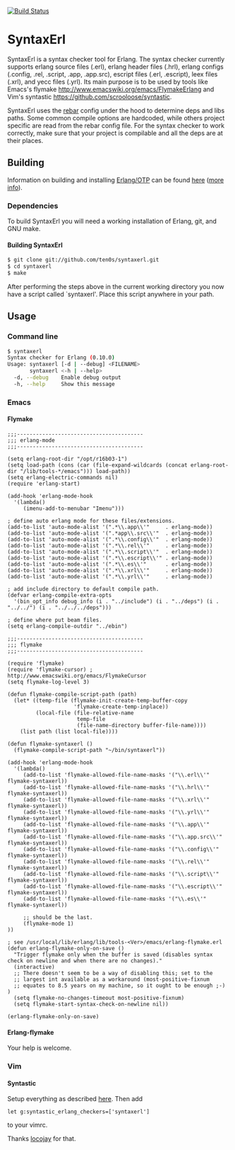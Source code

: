 [![Build Status](https://travis-ci.org/ten0s/syntaxerl.svg?branch=master)](https://travis-ci.org/ten0s/syntaxerl)

SyntaxErl
=========

SyntaxErl is a syntax checker tool for Erlang. The syntax checker currently
supports erlang source files (.erl), erlang header files (.hrl), erlang configs
(.config, .rel, .script, .app, .app.src), escript files (.erl, .escript), leex
files (.xrl), and yecc files (.yrl). Its main purpose is to be used by tools
like Emacs's flymake http://www.emacswiki.org/emacs/FlymakeErlang and Vim's
syntastic https://github.com/scrooloose/syntastic.


SyntaxErl uses the [rebar](https://github.com/basho/rebar) config under the
hood to determine deps and libs paths. Some common compile options are
hardcoded, while others project specific are read from the rebar config file.
For the syntax checker to work correctly, make sure that your project is
compilable and all the deps are at their places.

Building
--------

Information on building and installing [Erlang/OTP](http://www.erlang.org)
can be found [here](https://github.com/erlang/otp/wiki/Installation)
([more info](https://github.com/erlang/otp/blob/master/INSTALL.md)).

### Dependencies

To build SyntaxErl you will need a working installation of Erlang, git, and GNU make.

#### Building SyntaxErl

```sh
$ git clone git://github.com/ten0s/syntaxerl.git
$ cd syntaxerl
$ make
```

After performing the steps above in the current working directory you now
have a script called `syntaxerl'. Place this script anywhere in your path.

Usage
-----

### Command line

```sh
$ syntaxerl
Syntax checker for Erlang (0.10.0)
Usage: syntaxerl [-d | --debug] <FILENAME>
       syntaxerl <-h | --help>
  -d, --debug    Enable debug output
  -h, --help     Show this message
```

### Emacs

#### Flymake

```elisp
;;;----------------------------------------
;;; erlang-mode
;;;----------------------------------------

(setq erlang-root-dir "/opt/r16b03-1")
(setq load-path (cons (car (file-expand-wildcards (concat erlang-root-dir "/lib/tools-*/emacs"))) load-path))
(setq erlang-electric-commands nil)
(require 'erlang-start)

(add-hook 'erlang-mode-hook
  '(lambda()
     (imenu-add-to-menubar "Imenu")))

; define auto erlang mode for these files/extensions.
(add-to-list 'auto-mode-alist '(".*\\.app\\'"     . erlang-mode))
(add-to-list 'auto-mode-alist '(".*app\\.src\\'"  . erlang-mode))
(add-to-list 'auto-mode-alist '(".*\\.config\\'"  . erlang-mode))
(add-to-list 'auto-mode-alist '(".*\\.rel\\'"     . erlang-mode))
(add-to-list 'auto-mode-alist '(".*\\.script\\'"  . erlang-mode))
(add-to-list 'auto-mode-alist '(".*\\.escript\\'" . erlang-mode))
(add-to-list 'auto-mode-alist '(".*\\.es\\'"      . erlang-mode))
(add-to-list 'auto-mode-alist '(".*\\.xrl\\'"     . erlang-mode))
(add-to-list 'auto-mode-alist '(".*\\.yrl\\'"     . erlang-mode))

; add include directory to default compile path.
(defvar erlang-compile-extra-opts
  '(bin_opt_info debug_info (i . "../include") (i . "../deps") (i . "../../") (i . "../../../deps")))

; define where put beam files.
(setq erlang-compile-outdir "../ebin")

;;;----------------------------------------
;;; flymake
;;;----------------------------------------

(require 'flymake)
(require 'flymake-cursor) ; http://www.emacswiki.org/emacs/FlymakeCursor
(setq flymake-log-level 3)

(defun flymake-compile-script-path (path)
  (let* ((temp-file (flymake-init-create-temp-buffer-copy
                     'flymake-create-temp-inplace))
         (local-file (file-relative-name
                      temp-file
                      (file-name-directory buffer-file-name))))
    (list path (list local-file))))

(defun flymake-syntaxerl ()
  (flymake-compile-script-path "~/bin/syntaxerl"))

(add-hook 'erlang-mode-hook
  '(lambda()
     (add-to-list 'flymake-allowed-file-name-masks '("\\.erl\\'"     flymake-syntaxerl))
     (add-to-list 'flymake-allowed-file-name-masks '("\\.hrl\\'"     flymake-syntaxerl))
     (add-to-list 'flymake-allowed-file-name-masks '("\\.xrl\\'"     flymake-syntaxerl))
     (add-to-list 'flymake-allowed-file-name-masks '("\\.yrl\\'"     flymake-syntaxerl))
     (add-to-list 'flymake-allowed-file-name-masks '("\\.app\\'"     flymake-syntaxerl))
     (add-to-list 'flymake-allowed-file-name-masks '("\\.app.src\\'" flymake-syntaxerl))
     (add-to-list 'flymake-allowed-file-name-masks '("\\.config\\'"  flymake-syntaxerl))
     (add-to-list 'flymake-allowed-file-name-masks '("\\.rel\\'"     flymake-syntaxerl))
     (add-to-list 'flymake-allowed-file-name-masks '("\\.script\\'"  flymake-syntaxerl))
     (add-to-list 'flymake-allowed-file-name-masks '("\\.escript\\'" flymake-syntaxerl))
     (add-to-list 'flymake-allowed-file-name-masks '("\\.es\\'"      flymake-syntaxerl))

     ;; should be the last.
     (flymake-mode 1)
))

; see /usr/local/lib/erlang/lib/tools-<Ver>/emacs/erlang-flymake.erl
(defun erlang-flymake-only-on-save ()
  "Trigger flymake only when the buffer is saved (disables syntax
check on newline and when there are no changes)."
  (interactive)
  ;; There doesn't seem to be a way of disabling this; set to the
  ;; largest int available as a workaround (most-positive-fixnum
  ;; equates to 8.5 years on my machine, so it ought to be enough ;-) )
  (setq flymake-no-changes-timeout most-positive-fixnum)
  (setq flymake-start-syntax-check-on-newline nil))

(erlang-flymake-only-on-save)
```

#### Erlang-flymake

Your help is welcome.

### Vim

#### Syntastic

Setup everything as described [here](https://github.com/scrooloose/syntastic).
Then add

    let g:syntastic_erlang_checkers=['syntaxerl']

to your vimrc.

Thanks [locojay](https://github.com/locojay) for that.
